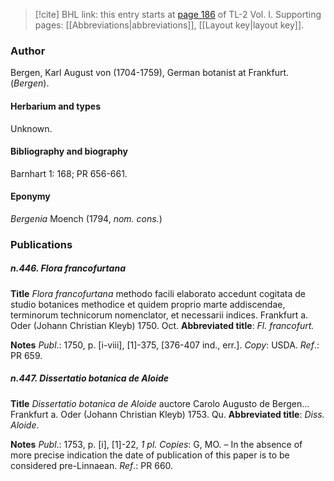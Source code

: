 > [!cite] BHL link: this entry starts at [page 186](https://www.biodiversitylibrary.org/item/103414#page/234/mode/1up) of TL-2 Vol. I.
> Supporting pages: [[Abbreviations|abbreviations]], [[Layout key|layout key]].

### Author

Bergen, Karl August von (1704-1759), German botanist at Frankfurt. (*Bergen*).

#### Herbarium and types

Unknown.

#### Bibliography and biography

Barnhart 1: 168; PR 656-661.

#### Eponymy

*Bergenia* Moench (1794, *nom. cons.*)

### Publications

##### n.446. Flora francofurtana

**Title**
*Flora francofurtana* methodo facili elaborato accedunt cogitata de studio botanices methodice et quidem proprio marte addiscendae, terminorum technicorum nomenclator, et necessarii indices. Frankfurt a. Oder (Johann Christian Kleyb) 1750. Oct.
**Abbreviated title**: *Fl. francofurt.*

**Notes**
*Publ*.: 1750, p. \[i-viii\], \[1\]-375, \[376-407 ind., err.\]. *Copy*: USDA.
*Ref*.: PR 659.

##### n.447. Dissertatio botanica de Aloide

**Title**
*Dissertatio botanica de Aloide* auctore Carolo Augusto de Bergen... Frankfurt a. Oder (Johann Christian Kleyb) 1753. Qu.
**Abbreviated title**: *Diss. Aloide*.

**Notes**
*Publ*.: 1753, p. \[i\], \[1\]-22, *1 pl. Copies*: G, MO. – In the absence of more precise indication the date of publication of this paper is to be considered pre-Linnaean.
*Ref*.: PR 660.

